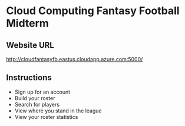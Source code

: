 # Cloud Computing Fantasy Football Midterm

## Website URL

http://cloudfantasyfb.eastus.cloudapp.azure.com:5000/

## Instructions

* Sign up for an account
* Build your roster
* Search for players
* View where you stand in the league
* View your roster statistics
